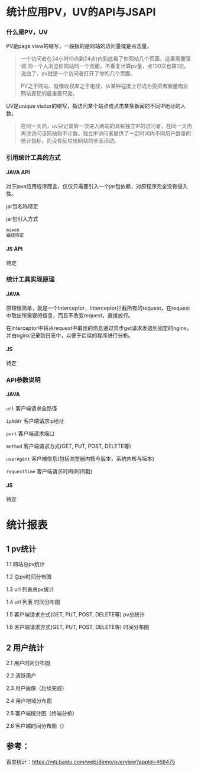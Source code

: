 # 统计应用PV，UV的API与JSAPI

### 什么是PV，UV

PV是page view的缩写，一般指的是网站的访问量或是点击量。

> 一个访问者在24小时(0点到24点)内到底看了你网站几个页面。这里需要强调:同一个人浏览你网站同一个页面，不重复计算pv量，点100次也算1次。说白了，pv就是一个访问者打开了你的几个页面。
>
> PV之于网站，就像收视率之于电视，从某种程度上已成为投资者衡量商业网站表现的最重要尺度。

UV是unique visitor的缩写，指访问某个站点或点击某条新闻的不同IP地址的人数。

> 在同一天内，uv只记录第一次进入网站的具有独立IP的访问者，在同一天内再次访问该网站则不计数。独立IP访问者提供了一定时间内不同用户数量的统计指标，而没有反应出网站的全面活动。

### 引用统计工具的方式

#### JAVA API

对于java应用程序而言，仅仅只需要引入一个jar包依赖，对原程序完全没有侵入性。

jar包名称待定

jar包引入方式

```xml
maven
路径待定
```

#### JS API

待定

### 统计工具实现原理

#### JAVA

原理很简单，就是一个Interceptor，Interceptor拦截所有的request，在request中取出所需要的信息，而且不改变request，直接放行。

在Interceptor中将从request中取出的信息通过异步get请求发送到固定的nginx，并由nginx记录到日志中，以便于后续的程序进行分析。

#### JS

待定

### API参数说明

#### JAVA

`url` 客户端请求全路径

`ipAddr` 客户端请求ip地址

`port` 客户端请求端口

`method` 客户端请求方式(GET, PUT, POST, DELETE等)

`userAgent` 客户端信息(包括浏览器内核与版本，系统内核与版本)

`requestTime` 客户端请求时间(时间戳)

#### JS

待定







# 统计报表

## 1 pv统计

1.1 网站总pv统计

1.2 总pv时间分布图

1.3 url 列表总pv统计

1.4 url 列表 时间分布图

1.5 客户端请求方式(GET, PUT, POST, DELETE等) pv总统计

1.6  客户端请求方式(GET, PUT, POST, DELETE等) 时间分布图

## 2 用户统计

2.1 用户时间分布图

2.2 活跃用户

2.3 用户画像（后续完成）

2.4  用户地域分布图

2.5  客户端统计图（终端分析）

2.6  客户端时间分布图（）



## 参考：

百度统计：https://mtj.baidu.com/web/demo/overview?appId=468475



